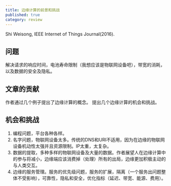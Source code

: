 ```yaml
---
title: 边缘计算的前景和挑战
published: true
category: review
---
```

Shi Weisong, IEEE Internet of Things Journal(2016).

## 问题

解决请求的响应时间，电池寿命限制（我想应该是物联网设备吧），带宽的消耗，以及数据的安全及隐私。

## 文章的贡献

作者通过几个例子提出了边缘计算的概念。
提出几个边缘计算的机会和挑战。

## 机会和挑战

1. 编程问题，平台各种各样。
2. 名字问题，物联网设备太多。传统的DNS和URI不适用，因为在边缘的物联网设备机动性太强并且资源限制。IP太重，太复杂。
3. 数据的提取，多种多样的物联网设备及大量的数据。作者展望人在边缘计算中的参与将减小，边缘端应该消费掉（处理）所有的出局，边缘更加积极主动的与人类交互。
4. 边缘的服务管理。服务的优先级问题，服务的扩展，隔离（一个服务出问题整体不受影响），可靠性，隐私和安全，优化指标（延迟、带宽、能源、费用）。
